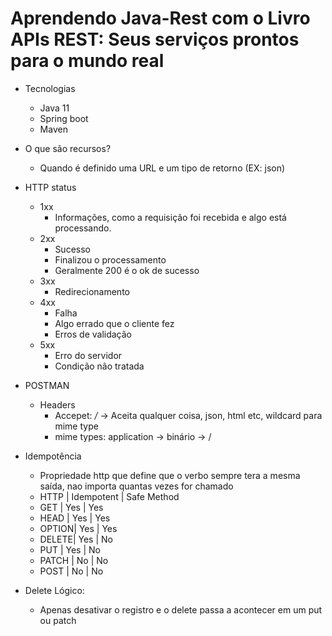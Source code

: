 # Aprendendo Java-Rest com o Livro APIs REST: Seus serviços prontos para o mundo real
* Tecnologias
    - Java 11
    - Spring boot
    - Maven

* O que são recursos?
    - Quando é definido uma URL e um tipo de retorno (EX: json)

* HTTP status
    - 1xx
        * Informações, como a requisição foi recebida e algo está processando.
    - 2xx
        * Sucesso
        * Finalizou o processamento
        * Geralmente 200 é o ok de sucesso
    - 3xx
        * Redirecionamento
    - 4xx
        * Falha
        * Algo errado que o cliente fez
        * Erros de validação
    - 5xx
        * Erro do servidor
        * Condição não tratada

* POSTMAN
    - Headers
        * Accepet: */* -> Aceita qualquer coisa, json, html etc, wildcard para mime type
        * mime types: application -> binário -> <tipo>/<subtipo>
* Idempotência
    - Propriedade http que define que o verbo sempre tera a mesma saída, nao importa quantas vezes for chamado
	* HTTP  | Idempotent | Safe Method
	* GET   |    Yes     |  Yes
	* HEAD  |    Yes     |  Yes
	* OPTION|    Yes     |  Yes
	* DELETE|    Yes     |  No
	* PUT   |    Yes     |  No
	* PATCH |    No      |  No
	* POST  |    No      |  No

* Delete Lógico:
   - Apenas desativar o registro e o delete passa a acontecer em um put ou patch
